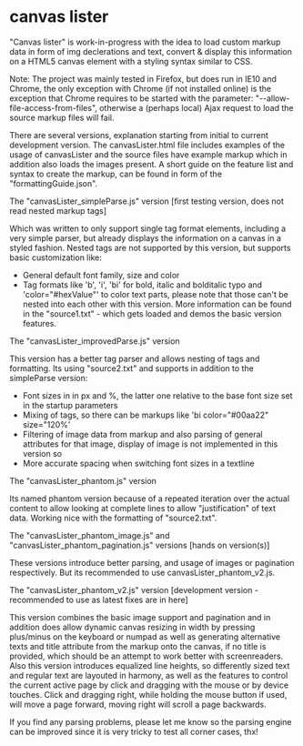 canvas lister
=======

"Canvas lister" is work-in-progress with the idea to load custom markup data in form of img declerations and text, convert & display this information on a HTML5 canvas element with a styling syntax similar to CSS.

Note: The project was mainly tested in Firefox, but does run in IE10 and Chrome, the only exception with Chrome (if not installed online) is the exception that Chrome requires to be started with the parameter: "--allow-file-access-from-files", otherwise a (perhaps local) Ajax request to load the source markup files will fail.

There are several versions, explanation starting from initial to current development version. The canvasLister.html file includes examples of the usage of canvasLister and the source files have example markup which in addition also loads the images present. A short guide on the feature list and syntax to create the markup, can be found in form of the "formattingGuide.json".

The "canvasLister_simpleParse.js" version [first testing version, does not read nested markup tags]

Which was written to only support single tag format elements, including a very simple parser, but already displays the information on a canvas in a styled fashion. Nested tags are not supported by this version, but supports basic customization like:
- General default font family, size and color
- Tag formats like 'b', 'i', 'bi' for bold, italic and bolditalic typo and 'color="#hexValue"' to color text parts, please note that those can't be nested into each other with this version.
More information can be found in the "source1.txt" - which gets loaded and demos the basic version features.


The "canvasLister_improvedParse.js" version

This version has a better tag parser and allows nesting of tags and formatting. Its using "source2.txt" and supports in addition to the simpleParse version:
- Font sizes in in px and %, the latter one relative to the base font size set in the startup parameters
- Mixing of tags, so there can be markups like 'bi color="#00aa22" size="120%'
- Filtering of image data from markup and also parsing of general attributes for that image, display of image is not implemented in this version so
- More accurate spacing when switching font sizes in a textline 


The "canvasLister_phantom.js" version

Its named phantom version because of a repeated iteration over the actual content to allow looking at complete lines to allow "justification" of text data. Working nice with the formatting of "source2.txt".


The "canvasLister_phantom_image.js" and "canvasLister_phantom_pagination.js" versions [hands on version(s)]

These versions introduce better parsing, and usage of images or pagination respectively. But its recommended to use canvasLister_phantom_v2.js.


The "canvasLister_phantom_v2.js" version [development version - recommended to use as latest fixes are in here]

This version combines the basic image support and pagination and in addition does allow dynamic canvas resizing in width by pressing plus/minus on the keyboard or numpad as well as generating alternative texts and title attribute from the markup onto the canvas, if no title is provided, which should be an attempt to work better with screenreaders. Also this version introduces equalized line heights, so differently sized text and regular text are layouted in harmony, as well as the features to control the current active page by click and dragging with the mouse or by device touches. Click and dragging right, while holding the mouse button if used, will move a page forward, moving right will scroll a page backwards.


If you find any parsing problems, please let me know so the parsing engine can be improved since it is very tricky to test all corner cases, thx!
